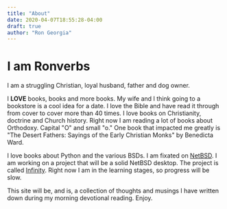 ```yaml
---
title: "About"
date: 2020-04-07T18:55:28-04:00
draft: true
author: "Ron Georgia"
---
```


# I am Ronverbs

I am a struggling Christian, loyal husband, father and dog owner. 

I **LOVE** books, books and more books. My wife and I think going to a bookstore is a cool idea for a date. I love the Bible and have read it through from cover to cover more than 40 times. I love books on Christianity, doctrine and Church history. Right now I am reading a lot of books about Orthodoxy. Capital "O" and small "o." One book that impacted me greatly is "The Desert Fathers: Sayings of the Early Christian Monks" by Benedicta Ward.


I love books about Python and the various BSDs. I am fixated on [NetBSD](http://netbsd.org/). I am working on a project that will be a solid NetBSD desktop. The project is called [Infinity](https://github.com/rgeorgia/InfinityDesktop). Right now I am in the learning stages, so progress will be slow.


This site will be, and is, a collection of thoughts and musings I have written down during my morning devotional reading. Enjoy.
